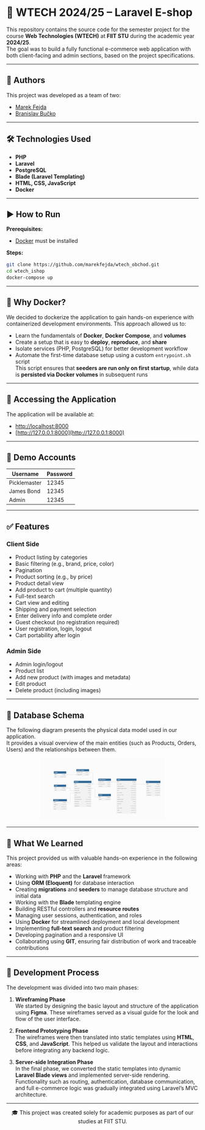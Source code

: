 # 🛒 WTECH 2024/25 – Laravel E-shop

This repository contains the source code for the semester project for the course **Web Technologies (WTECH)** at **FIIT STU** during the academic year **2024/25**.  
The goal was to build a fully functional e-commerce web application with both client-facing and admin sections, based on the project specifications.

---

## 👥 Authors

This project was developed as a team of two:

- [Marek Fejda](https://github.com/marekfejda)
- [Branislav Bučko](https://github.com/Picklemaster09)

---

## 🛠 Technologies Used

- **PHP**
- **Laravel**
- **PostgreSQL**
- **Blade (Laravel Templating)**
- **HTML, CSS, JavaScript**
- **Docker**

---

## ▶️ How to Run

**Prerequisites:**

- [Docker](https://www.docker.com/) must be installed

**Steps:**

```bash
git clone https://github.com/marekfejda/wtech_obchod.git
cd wtech_ishop
docker-compose up
```

---

## 🐳 Why Docker?

We decided to dockerize the application to gain hands-on experience with containerized development environments. This approach allowed us to:

- Learn the fundamentals of **Docker**, **Docker Compose**, and **volumes**
- Create a setup that is easy to **deploy**, **reproduce**, and **share**
- Isolate services (PHP, PostgreSQL) for better development workflow
- Automate the first-time database setup using a custom `entrypoint.sh` script  
  This script ensures that **seeders are run only on first startup**, while data is **persisted via Docker volumes** in subsequent runs


---

## 🔗 Accessing the Application

The application will be available at:

- [http://localhost:8000](http://localhost:8000)
- [http://127.0.0.1:8000](http://127.0.0.1:8000)

---

## 👤 Demo Accounts

| Username      | Password |
|---------------|----------|
| Picklemaster  | 12345    |
| James Bond    | 12345    |
| Admin         | 12345    |

---

## ✅ Features

### Client Side

- Product listing by categories  
- Basic filtering (e.g., brand, price, color)  
- Pagination 
- Product sorting (e.g., by price)  
- Product detail view  
- Add product to cart (multiple quantity)  
- Full-text search  
- Cart view and editing  
- Shipping and payment selection  
- Enter delivery info and complete order  
- Guest checkout (no registration required)  
- User registration, login, logout  
- Cart portability after login  

### Admin Side

- Admin login/logout  
- Product list  
- Add new product (with images and metadata)  
- Edit product  
- Delete product (including images)   

---

## 💾 Database Schema

The following diagram presents the physical data model used in our application.  
It provides a visual overview of the main entities (such as Products, Orders, Users) and the relationships between them.

<p align="center">
  <img src="/database/database.png" width="65%" />
</p>

---

## 🧠 What We Learned

This project provided us with valuable hands-on experience in the following areas:

- Working with **PHP** and the **Laravel** framework  
- Using **ORM (Eloquent)** for database interaction  
- Creating **migrations** and **seeders** to manage database structure and initial data  
- Working with the **Blade** templating engine  
- Building RESTful controllers and **resource routes**  
- Managing user sessions, authentication, and roles  
- Using **Docker** for streamlined deployment and local development  
- Implementing **full-text search** and product filtering  
- Developing pagination and a responsive UI  
- Collaborating using **GIT**, ensuring fair distribution of work and traceable contributions  

---

## 🧱 Development Process

The development was divided into two main phases:

1. **Wireframing Phase**  
   We started by designing the basic layout and structure of the application using **Figma**. These wireframes served as a visual guide for the look and flow of the user interface.

2. **Frontend Prototyping Phase**  
   The wireframes were then translated into static templates using **HTML**, **CSS**, and **JavaScript**. This helped us validate the layout and interactions before integrating any backend logic.

3. **Server-side Integration Phase**  
   In the final phase, we converted the static templates into dynamic **Laravel Blade views** and implemented server-side rendering. Functionality such as routing, authentication, database communication, and full e-commerce logic was gradually integrated using Laravel’s MVC architecture.

---

<center>🎓 This project was created solely for academic purposes as part of our studies at FIIT STU.</center>
